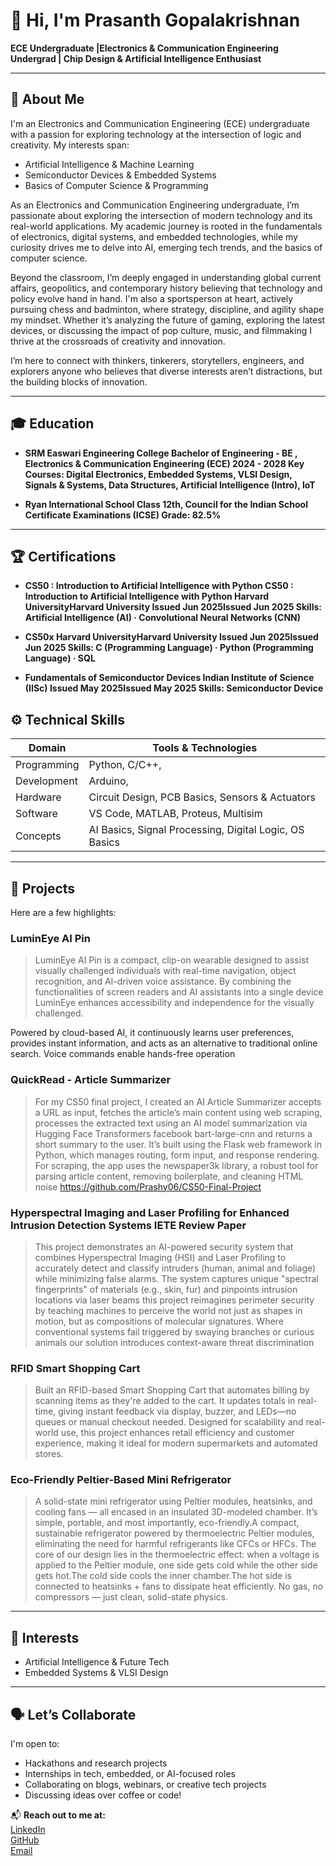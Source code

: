 # 👋 Hi, I'm Prasanth Gopalakrishnan

**ECE Undergraduate |Electronics & Communication Engineering Undergrad | Chip Design & Artificial Intelligence Enthusiast**

---

## 📌 About Me

I'm an Electronics and Communication Engineering (ECE) undergraduate with a passion for exploring technology at the intersection of logic and creativity. My interests span:

- Artificial Intelligence & Machine Learning  
- Semiconductor Devices & Embedded Systems  
- Basics of Computer Science & Programming  


As an Electronics and Communication Engineering undergraduate, I’m passionate about exploring the intersection of modern technology and its real-world applications. My academic journey is rooted in the fundamentals of electronics, digital systems, and embedded technologies, while my curiosity drives me to delve into AI, emerging tech trends, and the basics of computer science.

Beyond the classroom, I’m deeply engaged in understanding global current affairs, geopolitics, and contemporary history believing that technology and policy evolve hand in hand. I'm also a sportsperson at heart, actively pursuing chess and badminton, where strategy, discipline, and agility shape my mindset. Whether it’s analyzing the future of gaming, exploring the latest devices, or discussing the impact of pop culture, music, and filmmaking I thrive at the crossroads of creativity and innovation.

I’m here to connect with thinkers, tinkerers, storytellers, engineers, and explorers anyone who believes that diverse interests aren’t distractions, but the building blocks of innovation.

---
## 🎓 Education

- **SRM Easwari Engineering College
Bachelor of Engineering - BE , Electronics & Communication Engineering (ECE)
2024 - 2028
Key Courses: Digital Electronics, Embedded Systems, VLSI Design, Signals & Systems, Data Structures, Artificial Intelligence (Intro), IoT**


- **Ryan International School
Class 12th, Council for the Indian School Certificate Examinations (ICSE)
Grade: 82.5%**
---

## 🏆 Certifications

- **CS50 : Introduction to Artificial Intelligence with Python
CS50 : Introduction to Artificial Intelligence with Python
Harvard UniversityHarvard University
Issued Jun 2025Issued Jun 2025
Skills: Artificial Intelligence (AI) · Convolutional Neural Networks (CNN)**

- **CS50x
Harvard UniversityHarvard University
Issued Jun 2025Issued Jun 2025
Skills: C (Programming Language) · Python (Programming Language) · SQL**

- **Fundamentals of Semiconductor Devices
Indian Institute of Science (IISc)
Issued May 2025Issued May 2025
Skills: Semiconductor Device**

## ⚙️ Technical Skills

| Domain | Tools & Technologies |
|--------|----------------------|
| Programming | Python, C/C++, |
| Development | Arduino,   |
| Hardware | Circuit Design, PCB Basics, Sensors & Actuators |
| Software | VS Code, MATLAB, Proteus, Multisim |
| Concepts | AI Basics, Signal Processing, Digital Logic, OS Basics |

---

## 💼 Projects

Here are a few highlights:

### LuminEye AI Pin
> LuminEye AI Pin is a compact, clip-on wearable designed to assist visually challenged individuals with real-time navigation, object recognition, and AI-driven voice assistance. 
By combining the functionalities of screen readers and AI assistants into a single device
LuminEye enhances accessibility and independence for the visually challenged.

Powered by cloud-based AI, it continuously learns user preferences, provides instant information, and acts as an alternative to traditional online search. Voice commands enable hands-free operation

### QuickRead - Article Summarizer
> For my CS50 final project, I created an AI Article Summarizer accepts a URL as input, fetches the article’s main content using web scraping, processes the extracted text using an AI model summarization via Hugging Face Transformers facebook bart-large-cnn and returns a short summary to the user. It’s built using the Flask web framework in Python, which manages routing, form input, and response rendering. For scraping, the app uses the newspaper3k library, a robust tool for parsing article content, removing boilerplate, and cleaning HTML noise
> https://github.com/Prashy06/CS50-Final-Project

### Hyperspectral Imaging and Laser Profiling for Enhanced Intrusion Detection Systems IETE Review Paper
> This project demonstrates an AI-powered security system that combines Hyperspectral Imaging (HSI) and Laser Profiling to accurately detect and classify intruders (human, animal and foliage) while minimizing false alarms. The system captures unique "spectral fingerprints" of materials (e.g., skin, fur) and pinpoints intrusion locations via laser beams this project reimagines perimeter security by teaching machines to perceive the world not just as shapes in motion, but as compositions of molecular signatures. Where conventional systems fail triggered by swaying branches or curious animals our solution introduces context-aware threat discrimination

### RFID Smart Shopping Cart
> Built an RFID-based Smart Shopping Cart that automates billing by scanning items as they're added to the cart. It updates totals in real-time, giving instant feedback via display, buzzer, and LEDs—no queues or manual checkout needed. Designed for scalability and real-world use, this project enhances retail efficiency and customer experience, making it ideal for modern supermarkets and automated stores.

### Eco-Friendly Peltier-Based Mini Refrigerator
> A solid-state mini refrigerator using Peltier modules, heatsinks, and cooling fans — all encased in an insulated 3D-modeled chamber. It’s simple, portable, and most importantly, eco-friendly.A compact, sustainable refrigerator powered by thermoelectric Peltier modules, eliminating the need for harmful refrigerants like CFCs or HFCs. The core of our design lies in the thermoelectric effect: when a voltage is applied to the Peltier module, one side gets cold while the other side gets hot.The cold side cools the inner chamber.The hot side is connected to heatsinks + fans to dissipate heat efficiently.
No gas, no compressors — just clean, solid-state physics.
---

## 🧠 Interests

- Artificial Intelligence & Future Tech
- Embedded Systems & VLSI Design

---

## 🗣️ Let’s Collaborate

I'm open to:
- Hackathons and research projects
- Internships in tech, embedded, or AI-focused roles
- Collaborating on blogs, webinars, or creative tech projects
- Discussing ideas over coffee or code!

📬 **Reach out to me at:**  
[LinkedIn](https://www.linkedin.com/in/prasanth-gopalakrishnan-27995a302/)  
[GitHub](https://github.com/prashy)  
[Email](mailto:your.email@example.com)

